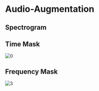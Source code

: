 # Audio-Augmentation
## Spectrogram
  

## Time Mask
![0](https://user-images.githubusercontent.com/46159336/202121234-4eb2d394-937a-40c3-b333-71ef0ad18574.png)

## Frequency Mask 
![3](https://user-images.githubusercontent.com/46159336/202121995-972f1b16-b875-444e-a74f-7fdfa7f09220.png)


